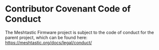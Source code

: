 # Contributor Covenant Code of Conduct

The Meshtastic Firmware project is subject to the code of conduct for the parent project, which can be found here: 
https://meshtastic.org/docs/legal/conduct/
